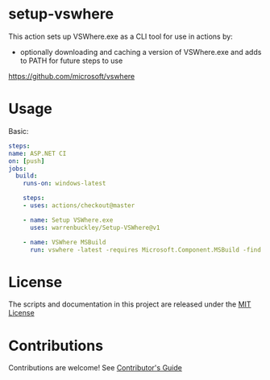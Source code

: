 
# setup-vswhere

This action sets up VSWhere.exe as a CLI tool for use in actions by:
- optionally downloading and caching a version of VSWhere.exe and adds to PATH for future steps to use

https://github.com/microsoft/vswhere

# Usage

Basic:
```yaml
steps:
name: ASP.NET CI
on: [push]
jobs:
  build:
    runs-on: windows-latest

    steps:
    - uses: actions/checkout@master

    - name: Setup VSWhere.exe
      uses: warrenbuckley/Setup-VSWhere@v1

    - name: VSWhere MSBuild
      run: vswhere -latest -requires Microsoft.Component.MSBuild -find MSBuild\**\Bin\MSBuild.exe
```


# License

The scripts and documentation in this project are released under the [MIT License](LICENSE)

# Contributions

Contributions are welcome!  See [Contributor's Guide](docs/contributors.md)